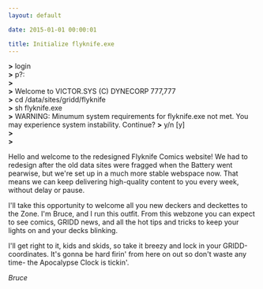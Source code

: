```yaml
---
layout: default

date: 2015-01-01 00:00:01

title: Initialize flyknife.exe
---
```


**>** login  
**>** p?:  
**>**  
**>** Welcome to VICTOR.SYS (C) DYNECORP 777,777  
**>** cd /data/sites/gridd/flyknife  
**>** sh flyknife.exe  
**>** WARNING: Minumum system requirements for flyknife.exe not met. You may experience system instability. Continue?
**>** y/n [y]  
**>**  
**>**  

Hello and welcome to the redesigned Flyknife Comics website! We had to redesign after the old data sites were fragged when the Battery went pearwise, but we're set up in a much more stable webspace now. That means we can keep delivering high-quality content to you every week, without delay or pause.   

I'll take this opportunity to welcome all you new deckers and deckettes to the Zone. I'm Bruce, and I run this outfit. From this webzone you can expect to see comics, GRIDD news, and all the hot tips and tricks to keep your lights on and your decks blinking.   

I'll get right to it, kids and skids, so take it breezy and lock in your GRIDD-coordinates. It's gonna be hard firin' from here on out so don't waste any time- the Apocalypse Clock is tickin'.   

_Bruce_
